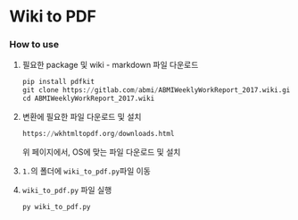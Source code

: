 # Wiki to PDF

### How to use

1. 필요한 package 및 wiki - markdown 파일 다운로드

   ```python
   pip install pdfkit
   git clone https://gitlab.com/abmi/ABMIWeeklyWorkReport_2017.wiki.git
   cd ABMIWeeklyWorkReport_2017.wiki
   ```

2. 변환에 필요한 파일 다운로드 및 설치

   ```python
   https://wkhtmltopdf.org/downloads.html
   ```

   위 페이지에서, OS에 맞는 파일 다운로드 및 설치


2. `1.`의 폴더에 `wiki_to_pdf.py`파일 이동

3. `wiki_to_pdf.py` 파일 실행

   ```python
   py wiki_to_pdf.py
   ```

   ​


